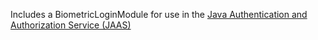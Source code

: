 Includes a BiometricLoginModule for use in the [Java Authentication and Authorization Service (JAAS)](http://java.sun.com/products/jaas/)